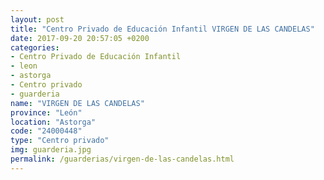 ```yaml
---
layout: post
title: "Centro Privado de Educación Infantil VIRGEN DE LAS CANDELAS"
date: 2017-09-20 20:57:05 +0200
categories:
- Centro Privado de Educación Infantil
- leon
- astorga
- Centro privado
- guarderia
name: "VIRGEN DE LAS CANDELAS"
province: "León"
location: "Astorga"
code: "24000448"
type: "Centro privado"
img: guarderia.jpg
permalink: /guarderias/virgen-de-las-candelas.html
---
```

